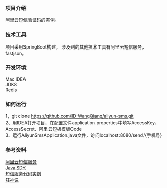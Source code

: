 ### 项目介绍
阿里云短信验证码的实例。

### 技术工具
项目采用SpringBoot构建。
涉及到的其他技术工具有阿里云短信服务，fastjson。

### 开发环境
Mac  IDEA  
JDK8   
Redis   

### 如何运行
1、git clone https://github.com/ID-WangQiang/aliyun-sms.git   
2、用IDEA打开项目，在配置文件application.properties中填写AccessKey、AccessSecret、阿里云短板模版Code  
3、运行AliyunSmsApplication.java文件，访问localhost:8080/send/{手机号}

### 参考资料
[阿里云短信服务](https://help.aliyun.com/product/44282.html)  
[Java SDK](https://help.aliyun.com/document_detail/112148.html)  
[短信服务代码实例](https://api.aliyun.com/?spm=a2c4g.11186623.2.15.39d060e2bjChk2#/?product=Dysmsapi&version=2017-05-25&api=SendSms&tab=DEMO&lang=JAVA)   
[狂神说](https://www.bilibili.com/video/BV1c64y1M7qN)  
